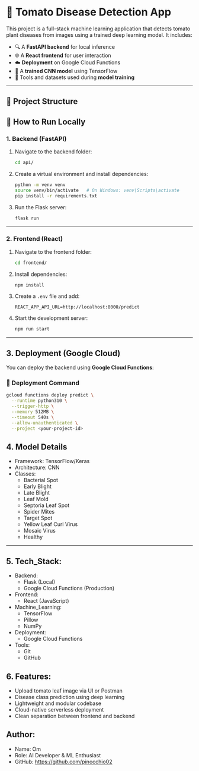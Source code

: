 # 🍅 Tomato Disease Detection App

This project is a full-stack machine learning application that detects tomato plant diseases from images using a trained deep learning model. It includes:

- 🔍 A **FastAPI backend** for local inference
- 🌐 A **React frontend** for user interaction
- ☁️ **Deployment** on Google Cloud Functions
- 🧠 A **trained CNN model** using TensorFlow
- 🧪 Tools and datasets used during **model training**

---

## 📂 Project Structure

## 🚀 How to Run Locally

### 1. Backend (FastAPI)
1. Navigate to the backend folder:

    ```bash
    cd api/
    ```

2. Create a virtual environment and install dependencies:

    ```bash
    python -m venv venv
    source venv/bin/activate   # On Windows: venv\Scripts\activate
    pip install -r requirements.txt
    ```

3. Run the Flask server:

    ```bash
    flask run
    ```

---
### 2. Frontend (React)

1. Navigate to the frontend folder:

    ```bash
    cd frontend/
    ```

2. Install dependencies:

    ```bash
    npm install
    ```

3. Create a `.env` file and add:

    ```env
    REACT_APP_API_URL=http://localhost:8000/predict
    ```

4. Start the development server:

    ```bash
    npm run start
    ```

---
## 3. Deployment (Google Cloud)

You can deploy the backend using **Google Cloud Functions**:

### 🔧 Deployment Command

```bash
gcloud functions deploy predict \
  --runtime python310 \
  --trigger-http \
  --memory 512MB \
  --timeout 540s \
  --allow-unauthenticated \
  --project <your-project-id>
 ```

## 4. Model Details

- Framework: TensorFlow/Keras
- Architecture: CNN
- Classes:
  - Bacterial Spot
  - Early Blight
  - Late Blight
  - Leaf Mold
  - Septoria Leaf Spot
  - Spider Mites
  - Target Spot
  - Yellow Leaf Curl Virus
  - Mosaic Virus
  - Healthy

---
## 5. Tech_Stack:

 - Backend:
    - Flask (Local)
    - Google Cloud Functions (Production)
 - Frontend:
    - React (JavaScript)
 - Machine_Learning:
    - TensorFlow
    - Pillow
    - NumPy
 - Deployment:
    - Google Cloud Functions
 - Tools:
    - Git
    - GitHub

## 6. Features:
  - Upload tomato leaf image via UI or Postman
  - Disease class prediction using deep learning
  - Lightweight and modular codebase
  - Cloud-native serverless deployment
  - Clean separation between frontend and backend

## Author:
  - Name: Om
  - Role: AI Developer & ML Enthusiast
  - GitHub: https://github.com/pinocchio02







